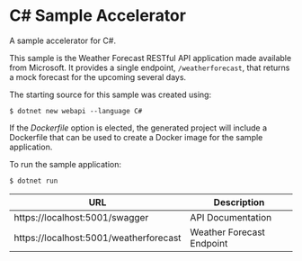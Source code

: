 # C# Sample Accelerator

A sample accelerator for C#.

This sample is the Weather Forecast RESTful API application made available from Microsoft.  It provides a single endpoint, `/weatherforecast`, that returns a mock forecast for the upcoming several days.

The starting source for this sample was created using:
```
$ dotnet new webapi --language C#
```

If the _Dockerfile_ option is elected, the generated project will include a Dockerfile that can be used to create a Docker image for the sample application.

To run the sample application:

```
$ dotnet run
```

| URL | Description |
| --- | --- |
| https://localhost:5001/swagger | API Documentation |
| https://localhost:5001/weatherforecast | Weather Forecast Endpoint

